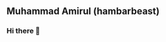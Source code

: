 ## Muhammad Amirul (hambarbeast)
### Hi there 👋

<!--
**hambarbeast/hambarbeast** is a ✨ _special_ ✨ repository because its `README.md` (this file) appears on your GitHub profile.

Here are some ideas to get you started:

- 🔭 I’m currently working on ...
- 🌱 I’m currently learning ...
- 👯 I’m looking to collaborate on ...
- 🤔 I’m looking for help with ...
- 💬 Ask me about ...
- 📫 How to reach me: ...
- 😄 Pronouns: ...
- ⚡ Fun fact: ...

<script src="https://platform.linkedin.com/badges/js/profile.js" async defer type="text/javascript"></script>
<div class="badge-base LI-profile-badge" data-locale="en_US" data-size="medium" data-theme="dark" data-type="VERTICAL" data-vanity="amrlawal" data-version="v1"><a class="badge-base__link LI-simple-link" href="https://my.linkedin.com/in/amrlawal?trk=profile-badge">Muhammad Amirul bin Awal</a></div>
-->
